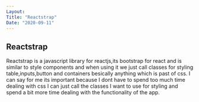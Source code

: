```yaml
---
Layout:
Title: "Reactstrap"
Date: "2020-09-11"
---
```


## Reactstrap

Reactstrap is a javascript library for reactjs,its bootstrap for react and is similar to style components and when using it we just call classes for styling table,inputs,button and containers besically anything which is past of css.
I can say for me its important because I dont have to spend too much time dealing with css I can just call the classes I want to use for styling and spend a bit more time dealing with the functionality of the app.
